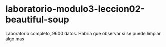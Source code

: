 # laboratorio-modulo3-leccion02-beautiful-soup

Laboratorio completo, 9600 datos.
Habria que observar si se puede limpiar algo mas